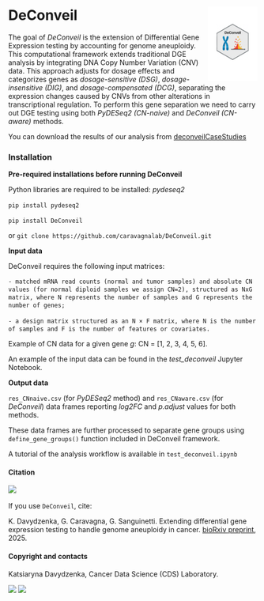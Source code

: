 # DeConveil <a href="caravagnalab.github.io/DeConveil"><img src="docs/deconveil_logo.png" align="right" height="150" /></a>

The goal of *DeConveil* is the extension of Differential Gene Expression testing by accounting for genome aneuploidy.
This computational framework extends traditional DGE analysis by integrating DNA Copy Number Variation (CNV) data.
This approach adjusts for dosage effects and categorizes genes as *dosage-sensitive (DSG)*, *dosage-insensitive (DIG)*, and *dosage-compensated (DCG)*, separating the expression changes caused by CNVs from other alterations in transcriptional regulation.
To perform this gene separation we need to carry out DGE testing using both *PyDESeq2 (CN-naive)* and *DeConveil (CN-aware)* methods.

You can download the results of our analysis from [deconveilCaseStudies](https://github.com/kdavydzenka/deconveilCaseStudies)


### Installation

**Pre-required installations before running DeConveil**

Python libraries are required to be installed: *pydeseq2*

`pip install pydeseq2`

`pip install DeConveil`

or `git clone https://github.com/caravagnalab/DeConveil.git`


**Input data**

DeConveil requires the following input matrices: 

    - matched mRNA read counts (normal and tumor samples) and absolute CN values (for normal diploid samples we assign CN=2), structured as NxG matrix, where N represents the number of samples and G represents the number of genes;
    
    - a design matrix structured as an N × F matrix, where N is the number of samples and F is the number of features or covariates.
    
Example of CN data for a given gene *g*:
CN = [1, 2, 3, 4, 5, 6].

An example of the input data can be found in the *test_deconveil* Jupyter Notebook.


**Output data**

`res_CNnaive.csv` (for *PyDESeq2* method) and `res_CNaware.csv` (for *DeConveil*) data frames reporting *log2FC* and *p.adjust* values for both methods.

These data frames are further processed to separate gene groups using `define_gene_groups()` function included in DeConveil framework.

A tutorial of the analysis workflow is available in `test_deconveil.ipynb`


#### Citation

[![](http://img.shields.io/badge/doi-10.1101/2025.03.29.646108-red.svg)](https://doi.org/10.1101/2025.03.29.646108)

If you use `DeConveil`, cite:

K. Davydzenka, G. Caravagna, G. Sanguinetti. Extending differential gene expression testing to handle genome aneuploidy in cancer. [bioRxiv preprint](https://doi.org/10.1101/2025.03.29.646108), 2025.


#### Copyright and contacts

Katsiaryna Davydzenka, Cancer Data Science (CDS) Laboratory.

[![](https://img.shields.io/badge/CDS%20Lab%20Github-caravagnalab-seagreen.svg)](https://github.com/caravagnalab)
[![](https://img.shields.io/badge/CDS%20Lab%20webpage-https://www.caravagnalab.org/-red.svg)](https://www.caravagnalab.org/)



